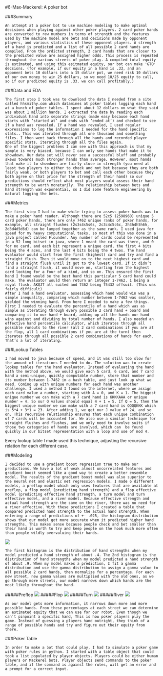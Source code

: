 #6-Max-Mackerel: A poker bot

###Summary

	An attempt at a poker bot to use machine modeling to make optimal decisions when playing against other poker players. 2 card poker hands are converted to raw numbers in terms of strength and the features used by the machine model are bets and decisions made by opponent players, and various statistics of these opponent players. A strength of a hand is predicted and a list of all possible 2 card hands are compiled. From the prdicted strength, 2 card hands that are closer to the predicted value are assigned higher odds. This process is repeated throughout the various streets of poker play. A compiled total equity is estimated, and using this esitmated equity, our bot can make 'GTO' decsions. (for example, if our equity in a hand is .33, and an opponent bets 10 dollars into a 15 dollar pot, we need risk 10 dollars of our own money to win 25 dollars, so we need 10/25 equity to call, so if our predicted equity is .33. we can call profitably.)

###Data and EDA

	The first step I took was to download the data I needed from a site called hhsmithy.com which datamines at poker tables logging each hand at a bunch of poker tables. I spent about 12 dollars on what they said was about 1 million hands. I extracted the data by reading each individual hand into separate strings (made easy because each hand starts with ‘started at’ and ends with ‘ended at’) and checked to see if a hand was revealed. If a hand was revealed, I used regular expressions to log the information I needed for the hand specific stats.. This was iterated through all one thousand and something files. I then went back through all the hands and recorded player specific stats, iterating through all the files again.
	One of the biggest problems I can see with this approach is that my sample is very biased, because I can only see hands that make it to showdown. Our data set will never see a successful bluff and probably skews towards much stronger hands than average. However, most hands that make it to showdown are fairly close in strength (you need at least two players to either to check and not bet because they are both fairly weak, or both players to bet and call each other because they both agree on that price for the strength of their hand) so our predictions should reflect what most players would assess their hand strength to be worth monetarily. The relationship between bets and hand strength was exponential, so I did some feature engineering by natural logging the bets.


###Metrics

	The first step I had to make while trying to assess poker hands was to make a poker hand reader. Although there are 52c5 (2598960) unique 5 card poker hands, there are only 7462 unique ranks of poker hands, for example, all straight flushes (2s3s4s5s6s, 2c3c4c5c6c, 2h3h4h5h6h, 2d3d4d5d6d) can be lumped together as the same rank. I used java for speed for my heavy computational tasks, so most of this was done in a java project called Flounder. Any number of cards could be represented in a 52 long bitset in java, where 1 meant the card was there, and 0 for no card, and each bit represent a unique card, the first 4 bits being the 4 aces, and the last 4 bits being the 4 twos. The hand evaluator would start from the first (highest) card and try and find a straight flush. Then it would move on to the next highest card and find a straight flush until it got to the lowest card. If it didn’t find a straight flush, it would move on, starting from the highest card looking for a four of a kind, and so on. This ensured the first hand I found would be the best hand this particular 5 card hand could make. The evaluator would then return an integer 1-7462, 1 being a royal flush, AKQJT all suited and 7462 being 75432 offsuit. (This was fairly difficult)
	After I had a hand evaluator, assessing which hand would win was a simple inequality, comparing which number between 1-7462 was smaller, yielded the winning hand. From here I needed to make a few things. First I needed to evaluate the percentile of a hand which was as simple as iterating through every possible 2 card hand + board and comparing it to our hand + board, adding up all the hands our hand wins against and dividing by total number of hands. I also needed an effective hand percentile calculator, which iterates through all possible runouts to the river (all 2 card combinations if you are at the flop, all 1 card combinations if you are at the turn) then iterates through all possible 2 card combinations of hands for each. That’s a lot of iterating.

###Lookup Tables

	I had moved to java because of speed, and it was still too slow for the amount of iterations I needed to do. The solution was to create lookup tables for the hand evaluator. Instead of evaluating the hand with the method above, we would give each 5 card, 6 card, and 7 card hand a semi-unique, quickly computable number, store that number and its number between 1-7462 in a hash table, and just look up what we need. Coming up with unique numbers for each hand was another challenge. I used a method I found on the internet, where we assign each card value a number, starting with A = 0, and K = 1. The biggest unique number we can make with a 7 card hand is KKKKAAA or unique number = 4. So our Q values should equal 4 + 1 = 5. If Q = 5, then the biggest unique number we can make with a 7 card hand is QQQQKKK which is 5*4 + 3*1 = 23. After adding 1, we get our J value of 24, and so on. This recursive relationship ensures that each unique combination of 7 cards will be accounted for. We also use a similar technique for straight flushes and flushes, and we only need to involve suits if those two categories of hands are involved, which can  be found quickly in our bitset representation with a loop and use of mod 4.
Every lookup table I made used this technique, adjusting the recursive relation for each different case.
	
###Modeling

	I decided to use a gradient boost regression tree to make our predictions. We have a lot of weak almost uncorrelated features and gradient boost seemed like a good way to create a better ensemble model. The results of the gradient boost model was also superior to the neural net and elastic net regression models. I made 6 different models, a preflop model which only uses features that are available at preflop, a flop model (predicting hand strength) and a flop effective model (predicting effective hand strength, a turn model and turn effective model, and a river model. Because effective strength and actual hand strength are the same on the river, there was no need for a river effective. With these predictions I created a table that compared predicted hand strength to the actual hand strength. When entering a range of predictions of +- .025, the histogram distribution shows that our model got more accurate when it predicted higher hand strengths. This makes sense because people check and bet smaller than their hand is worth to try and keep people on the hook much more often than people wildly overvaluing their hands.
	
![](https://i.imgur.com/IZa2eEU.png)

	The first histogram is the distribution of hand strengths when my model predicted a hand strength of about .4. The 2nd histogram is the distribution of hand strengths when my model predicted a hand strength of about .9. When my model makes a prediction, I fit a gamma distribution and use the gamma distribution to assign a gamma value to all possible 2 card hands, then normalize for a percentage. For each new street, new gamma values are multiplied with the old ones, as we go through more streets, our model narrows down which hands are the most likely throughout the hand.

#####Preflop
![](https://i.imgur.com/CxsJyQP.png)
#####Flop
![](https://i.imgur.com/ZFB833a.png)
#####Turn
![](https://i.imgur.com/NWY6BEd.png)
#####River
![](https://i.imgur.com/yiRKtgv.png)

	As our model gets more information, it narrows down more and more possible hands. From these percentages at each street we can determine an estimated equity that we can use for our robot. Even though we can’t pinpoint a specific hand, This is how poker players play the game. Instead of guessing a players hand outright, they think of a range of possible hands and try and figure out their equity from there.

###Poker Table

	In order to make a bot that could play, I had to simulate a poker game with poker rules in python. I started with a table object that could took a list populated by player objects. Players could be either human players or Mackerel bots. Player objects send commands to the poker table, and if the command is against the rules, will get an error and a prompt for a correct input.
